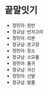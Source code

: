 # 끝말잇기

* 정민아: 원반
* 정규남: 반지고리
* 정민아: 리본
* 정규남: 본고장
* 정민아: 장소
* 정규남: 소모품
* 정민아: 품귀
* 정규남: 귀신
* 정민아: 신발
* 정규남: 발품
